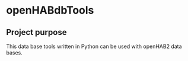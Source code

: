 # openHABdbTools

## Project purpose
This data base tools written in Python can be used  with openHAB2 data bases.
